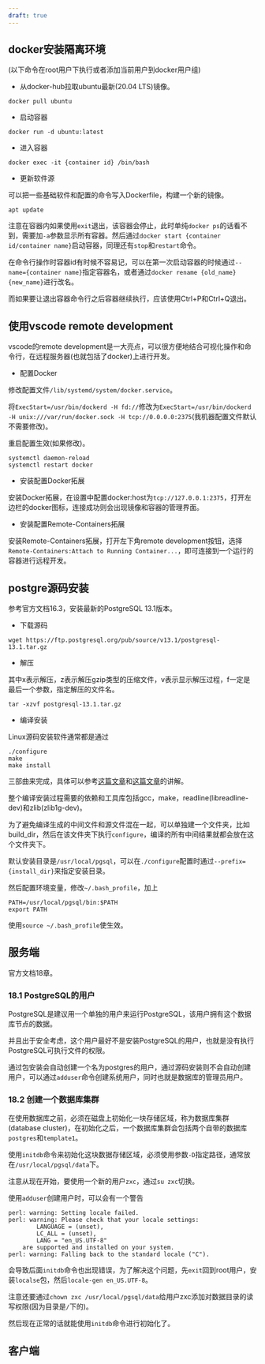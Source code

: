 ```yaml
---
draft: true
---
```


## docker安装隔离环境

(以下命令在root用户下执行或者添加当前用户到docker用户组)

- 从docker-hub拉取ubuntu最新(20.04 LTS)镜像。

```
docker pull ubuntu
```

- 启动容器

```
docker run -d ubuntu:latest
```

- 进入容器

```
docker exec -it {container id} /bin/bash 
```

- 更新软件源

可以把一些基础软件和配置的命令写入Dockerfile，构建一个新的镜像。

```
apt update
```

注意在容器内如果使用`exit`退出，该容器会停止，此时单纯`docker ps`的话看不到，需要加`-a`参数显示所有容器。然后通过`docker start {container id/container name}`启动容器，同理还有`stop`和`restart`命令。

在命令行操作时容器id有时候不容易记，可以在第一次启动容器的时候通过`--name={container name}`指定容器名，或者通过`docker rename {old_name} {new_name}`进行改名。

而如果要让退出容器命令行之后容器继续执行，应该使用Ctrl+P和Ctrl+Q退出。

## 使用vscode remote development

vscode的remote development是一大亮点，可以很方便地结合可视化操作和命令行，在远程服务器(也就包括了docker)上进行开发。

- 配置Docker

修改配置文件`/lib/systemd/system/docker.service`。

将`ExecStart=/usr/bin/dockerd -H fd://`修改为`ExecStart=/usr/bin/dockerd -H unix:///var/run/docker.sock -H tcp://0.0.0.0:2375`(我机器配置文件默认不需要修改)。

重启配置生效(如果修改)。

```
systemctl daemon-reload
systemctl restart docker
```

- 安装配置Docker拓展

安装Docker拓展，在设置中配置docker:host为`tcp://127.0.0.1:2375`，打开左边栏的docker图标，连接成功则会出现镜像和容器的管理界面。

- 安装配置Remote-Containers拓展

安装Remote-Containers拓展，打开左下角remote development按钮，选择`Remote-Containers:Attach to Running Container...`，即可连接到一个运行的容器进行远程开发。

## postgre源码安装

参考官方文档16.3，安装最新的PostgreSQL 13.1版本。

- 下载源码

```
wget https://ftp.postgresql.org/pub/source/v13.1/postgresql-13.1.tar.gz
```

- 解压

其中x表示解压，z表示解压gzip类型的压缩文件，v表示显示解压过程，f一定是最后一个参数，指定解压的文件名。

```
tar -xzvf postgresql-13.1.tar.gz
```

- 编译安装

Linux源码安装软件通常都是通过

```
./configure
make
make install
```

三部曲来完成，具体可以参考[这篇文章](https://juejin.cn/post/6844903911648657416)和[这篇文章](https://www.cnblogs.com/tinywan/p/7230039.html)的讲解。

整个编译安装过程需要的依赖和工具库包括gcc，make，readline(libreadline-dev)和zlib(zlib1g-dev)。

为了避免编译生成的中间文件和源文件混在一起，可以单独建一个文件夹，比如build_dir，然后在该文件夹下执行`configure`，编译的所有中间结果就都会放在这个文件夹下。

默认安装目录是`/usr/local/pgsql`，可以在`./configure`配置时通过`--prefix={install_dir}`来指定安装目录。

然后配置环境变量，修改`~/.bash_profile`，加上

```
PATH=/usr/local/pgsql/bin:$PATH
export PATH
```

使用`source ~/.bash_profile`使生效。

## 服务端

官方文档18章。

### 18.1 PostgreSQL的用户

PostgreSQL是建议用一个单独的用户来运行PostgreSQL，该用户拥有这个数据库节点的数据。

并且出于安全考虑，这个用户最好不是安装PostgreSQL的用户，也就是没有执行PostgreSQL可执行文件的权限。

通过包安装会自动创建一个名为postgres的用户，通过源码安装则不会自动创建用户，可以通过`adduser`命令创建系统用户，同时也就是数据库的管理员用户。

### 18.2 创建一个数据库集群

在使用数据库之前，必须在磁盘上初始化一块存储区域，称为数据库集群(database cluster)，在初始化之后，一个数据库集群会包括两个自带的数据库`postgres`和`template1`。

使用`initdb`命令来初始化这块数据存储区域，必须使用参数`-D`指定路径，通常放在`/usr/local/pgsql/data`下。

注意从现在开始，要使用一个新的用户`zxc`，通过`su zxc`切换。

使用`adduser`创建用户时，可以会有一个警告

```
perl: warning: Setting locale failed.
perl: warning: Please check that your locale settings:
        LANGUAGE = (unset),
        LC_ALL = (unset),
        LANG = "en_US.UTF-8"
    are supported and installed on your system.
perl: warning: Falling back to the standard locale ("C").
```

会导致后面`initdb`命令也出现错误，为了解决这个问题，先`exit`回到root用户，安装`localse`包，然后`locale-gen en_US.UTF-8`。

注意还要通过`chown zxc /usr/local/pgsql/data`给用户zxc添加对数据目录的读写权限(因为目录是`/`下的)。

然后现在正常的话就能使用`initdb`命令进行初始化了。

## 客户端



